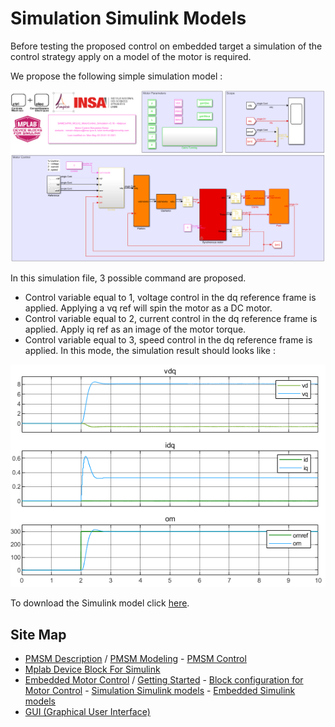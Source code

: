 # Simulation Simulink Models

Before testing the proposed control on embedded target a simulation of the control strategy apply on a model of the motor is required.

We propose the following simple simulation model :

![Simulation model](..\img\RCP\SimulationSimulinkModel.PNG)

In this simulation file, 3 possible command are proposed. 

- Control variable equal to 1, voltage control in the dq reference frame is applied. Applying a vq ref will spin the motor as a DC motor.
- Control variable equal to 2, current control in the dq reference frame is applied. Apply iq ref as an image of the motor torque.
- Control variable equal to 3, speed control in the dq reference frame is applied. In this mode, the simulation result should looks like :

![Speed control simulation result](..\img\RCP\SimulationResults.png)

To download the Simulink model click [here](../Simulink/SAME5xPIM_MCLV2_MotorControl_Simulation.zip).

## Site Map

- [PMSM Description](../MotorModeling/PMSM.html) / [PMSM Modeling](../MotorModeling/PMSMModeling.html) - [PMSM Control](../MotorModeling/PMSMControl.html)
- [Mplab Device Block For Simulink](../MplabForSimulink/MplabForSimulink.html)
- [Embedded Motor Control](../RCP/PMSMRCP.html) / [Getting Started](../RCP/GettingStarted.html) - [Block configuration for Motor Control](../RCP/BlockconfigurationforMotorControl.html) - [Simulation Simulink models](../RCP/Simulation.html) - [Embedded Simulink models](../RCP/EmbeddedModels.html)
- [GUI (Graphical User Interface)](../GUI/GUI.html)

